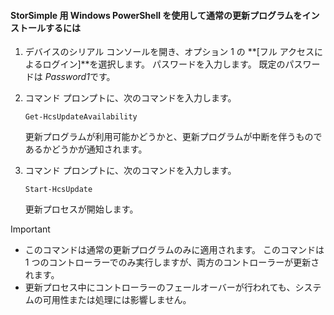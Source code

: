 <!--author=SharS last changed: 11/18/16-->

#### <a name="to-install-regular-updates-via-windows-powershell-for-storsimple"></a>StorSimple 用 Windows PowerShell を使用して通常の更新プログラムをインストールするには
1. デバイスのシリアル コンソールを開き、オプション 1 の **[フル アクセスによるログイン]**を選択します。 パスワードを入力します。 既定のパスワードは *Password1*です。 
2. コマンド プロンプトに、次のコマンドを入力します。
   
     `Get-HcsUpdateAvailability`
   
    更新プログラムが利用可能かどうかと、更新プログラムが中断を伴うものであるかどうかが通知されます。
3. コマンド プロンプトに、次のコマンドを入力します。
   
     `Start-HcsUpdate`
   
    更新プロセスが開始します。

> [!IMPORTANT]
> * このコマンドは通常の更新プログラムのみに適用されます。 このコマンドは 1 つのコントローラーでのみ実行しますが、両方のコントローラーが更新されます。 
> * 更新プロセス中にコントローラーのフェールオーバーが行われても、システムの可用性または処理には影響しません。
> 
> 

